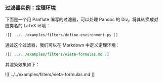 ### 过滤器实例：定理环境

下面是一个用 Panflute 编写的过滤器，可以处理 Pandoc 的 Div，将其转换成对应类名的 LaTeX 环境：

```python
![[ ../../examples/filters/define-environment.py ]]
```

通过这个过滤器，我们可以在 Markdown 中定义定理环境：

```markdown
![[ ../../examples/filters/vieta-formulas.md ]]
```

其渲染效果如下：

![[ ../../examples/filters/vieta-formulas.md ]]